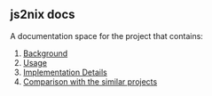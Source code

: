 ## js2nix docs

A documentation space for the project that contains:

1. [Background](./background.md)
1. [Usage](./usage.md)
1. [Implementation Details](./implementation_details.md)
1. [Comparison with the similar projects](./comparison.md)
